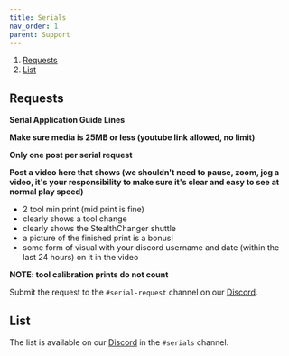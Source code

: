 ```yaml
---
title: Serials
nav_order: 1
parent: Support
---
```

<!-- Use the page layout at TOC.md:  https://github.com/sdylewski/StealthChanger/blob/main/docs/TOC.md -->

1. [Requests](#requests)
2. [List](#list)

## Requests

**Serial Application Guide Lines**

**Make sure media is 25MB or less (youtube link allowed, no limit)**

**Only one post per serial request**

**Post a video here that shows (we shouldn't need to pause, zoom, jog a video, it's your responsibility to make sure it's clear and easy to see at normal play speed)**

* 2 tool min print (mid print is fine)
* clearly shows a tool change
* clearly shows the StealthChanger shuttle
* a picture of the finished print is a bonus!
* some form of visual with your discord username and date (within the last 24 hours) on it in the video

**NOTE: tool calibration prints do not count**

Submit the request to the `#serial-request` channel on our [Discord](https://discord.gg/jJs73c6vSc).


## List

The list is available on our [Discord](https://discord.gg/jJs73c6vSc) in the `#serials` channel.
